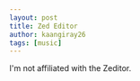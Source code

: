 ```yaml
---
layout: post
title: Zed Editor
author: kaangiray26
tags: [music]
---
```

I'm not affiliated with the Zeditor.
